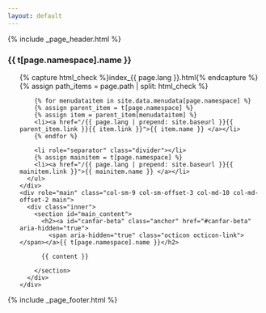 ```yaml
---
layout: default
---
```

{% include _page_header.html %}
<div class="container-fluid">
  <div class="row">
    <div id="sidebar_nav" role="navigation" class="col-sm-3 col-md-2 sidebar">
      <h3>{{ t[page.namespace].name }}</h3>
      <ul class="nav nav-sidebar">
        {% capture html_check %}index_{{ page.lang }}.html{% endcapture %}
        {% assign path_items = page.path | split: html_check %}

        {% for menudataitem in site.data.menudata[page.namespace] %}
        {% assign parent_item = t[page.namespace] %}
        {% assign item = parent_item[menudataitem] %}
        <li><a href="/{{ page.lang | prepend: site.baseurl }}{{ parent_item.link }}{{ item.link }}">{{ item.name }} </a></li>
        {% endfor %}

        <li role="separator" class="divider"></li>
        {% assign mainitem = t[page.namespace] %}
        <li><a href="/{{ page.lang | prepend: site.baseurl }}{{ mainitem.link }}">{{ mainitem.name }} </a></li>
      </ul>
    </div>
    <div role="main" class="col-sm-9 col-sm-offset-3 col-md-10 col-md-offset-2 main">
      <div class="inner">
        <section id="main_content">
          <h2><a id="canfar-beta" class="anchor" href="#canfar-beta" aria-hidden="true">
            <span aria-hidden="true" class="octicon octicon-link"></span></a>{{ t[page.namespace].name }}</h2>

          {{ content }}

        </section>
      </div>
    </div>
  </div>
</div>
{% include _page_footer.html %}